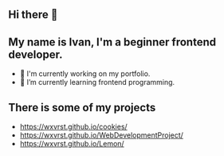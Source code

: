 ## Hi there 👋
## My name is Ivan, I'm a beginner frontend developer.

- 🔭 I'm currently working on my portfolio.
- 🌱 I’m currently learning frontend programming.

## There is some of my projects

- https://wxvrst.github.io/cookies/
- https://wxvrst.github.io/WebDevelopmentProject/
- https://wxvrst.github.io/Lemon/
